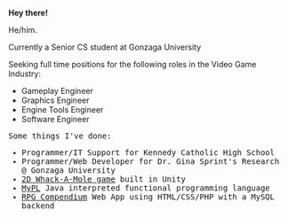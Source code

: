 <b>Hey there!</b>

He/him. 

Currently a Senior CS student at Gonzaga University

Seeking full time positions for the following roles in the Video Game Industry:
* Gameplay Engineer
* Graphics Engineer
* Engine Tools Engineer
* Software Engineer


<samp>
<p>Some things I've done:</p>
<ul> 
  <li> Programmer/IT Support for Kennedy Catholic High School</li>
  <li> Programmer/Web Developer for Dr. Gina Sprint's Research @ Gonzaga University</li>
  <li> <a href="https://www.kongregate.com/games/TheRedLancer/the-molehill-whack-em">2D Whack-A-Mole game</a> built in Unity</li>
  <li> <a href="https://github.com/TheRedLancer/MyPL">MyPL</a> Java interpreted functional programming language</li>
  <li> <a href="https://github.com/TheRedLancer/RPGCompendium">RPG Compendium</a> Web App using HTML/CSS/PHP with a MySQL backend</li>
</ul>
</samp>
